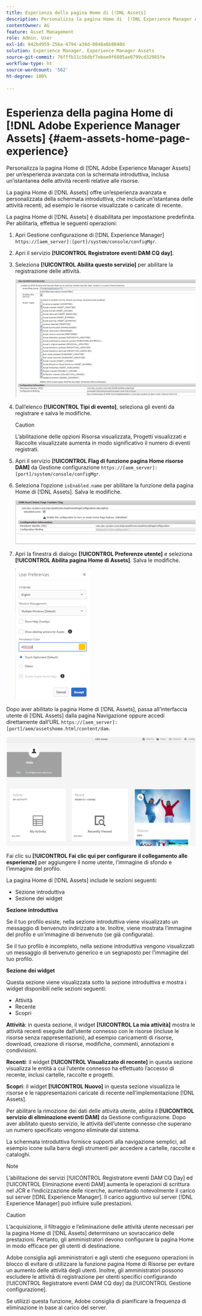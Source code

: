 ```yaml
---
title: Esperienza della pagina Home di [!DNL Assets]
description: Personalizza la pagina Home di  [!DNL Experience Manager Assets]  per un’esperienza avanzata con la schermata introduttiva, inclusa un’istantanea delle attività recenti relative alle risorse.
contentOwner: AG
feature: Asset Management
role: Admin, User
exl-id: 042bd959-256a-4794-a34d-0848a6b8840d
solution: Experience Manager, Experience Manager Assets
source-git-commit: 76fffb11c56dbf7ebee9f6805ae0799cd32985fe
workflow-type: ht
source-wordcount: '562'
ht-degree: 100%

---
```


# Esperienza della pagina Home di [!DNL Adobe Experience Manager Assets] {#aem-assets-home-page-experience}

Personalizza la pagina Home di [!DNL Adobe Experience Manager Assets] per un’esperienza avanzata con la schermata introduttiva, inclusa un’istantanea delle attività recenti relative alle risorse.

La pagina Home di [!DNL Assets] offre un’esperienza avanzata e personalizzata della schermata introduttiva, che include un’istantanea delle attività recenti, ad esempio le risorse visualizzate o caricate di recente.

La pagina Home di [!DNL Assets] è disabilitata per impostazione predefinita. Per abilitarla, effettua le seguenti operazioni:

1. Apri Gestione configurazione di [!DNL Experience Manager] `https://[aem_server]:[port]/system/console/configMgr`.
1. Apri il servizio **[!UICONTROL Registratore eventi DAM CQ day]**.
1. Seleziona **[!UICONTROL Abilita questo servizio]** per abilitare la registrazione delle attività.

   ![chlimage_1-250](assets/chlimage_1-250.png)

1. Dall’elenco **[!UICONTROL Tipi di evento]**, seleziona gli eventi da registrare e salva le modifiche.

   >[!CAUTION]
   >
   >L’abilitazione delle opzioni Risorsa visualizzata, Progetti visualizzati e Raccolte visualizzate aumenta in modo significativo il numero di eventi registrati.

1. Apri il servizio **[!UICONTROL Flag di funzione pagina Home risorse DAM]** da Gestione configurazione `https://[aem_server]:[port]/system/console/configMgr`.
1. Seleziona l’opzione `isEnabled.name` per abilitare la funzione della pagina Home di [!DNL Assets]. Salva le modifiche.

   ![chlimage_1-251](assets/chlimage_1-251.png)

1. Apri la finestra di dialogo **[!UICONTROL Preferenze utente]** e seleziona **[!UICONTROL Abilita pagina Home di Assets]**. Salva le modifiche.

   ![Abilitare la pagina Home di Assets nella finestra di dialogo Preferenze utente](assets/Annotation-color.png)

Dopo aver abilitato la pagina Home di [!DNL Assets], passa all’interfaccia utente di [!DNL Assets] dalla pagina Navigazione oppure accedi direttamente dall’URL `https://[aem_server]:[port]/aem/assetshome.html/content/dam`.

![configurare il collegamento alle esperienze nell’interfaccia utente di Assets](assets/config-experience-link.png)

Fai clic su **[!UICONTROL Fai clic qui per configurare il collegamento alle esperienze]** per aggiungere il nome utente, l’immagine di sfondo e l’immagine del profilo.

La pagina Home di [!DNL Assets] include le sezioni seguenti:

* Sezione introduttiva
* Sezione dei widget

**Sezione introduttiva**

Se il tuo profilo esiste, nella sezione introduttiva viene visualizzato un messaggio di benvenuto indirizzato a te. Inoltre, viene mostrata l’immagine del profilo e un’immagine di benvenuto (se già configurata).

Se il tuo profilo è incompleto, nella sezione introduttiva vengono visualizzati un messaggio di benvenuto generico e un segnaposto per l’immagine del tuo profilo.

**Sezione dei widget**

Questa sezione viene visualizzata sotto la sezione introduttiva e mostra i widget disponibili nelle sezioni seguenti:

* Attività
* Recente
* Scopri

**Attività**: in questa sezione, il widget **[!UICONTROL La mia attività]** mostra le attività recenti eseguite dall’utente connesso con le risorse (incluse le risorse senza rappresentazioni), ad esempio caricamenti di risorse, download, creazione di risorse, modifiche, commenti, annotazioni e condivisioni.

**Recenti**: il widget **[!UICONTROL Visualizzato di recente]** in questa sezione visualizza le entità a cui l’utente connesso ha effettuato l’accesso di recente, inclusi cartelle, raccolte e progetti.

**Scopri**: il widget **[!UICONTROL Nuovo]** in questa sezione visualizza le risorse e le rappresentazioni caricate di recente nell’implementazione [!DNL Assets].

Per abilitare la rimozione dei dati delle attività utente, abilita il **[!UICONTROL servizio di eliminazione eventi DAM]** da Gestione configurazione. Dopo aver abilitato questo servizio, le attività dell’utente connesso che superano un numero specificato vengono eliminate dal sistema.

La schermata introduttiva fornisce supporti alla navigazione semplici, ad esempio icone sulla barra degli strumenti per accedere a cartelle, raccolte e cataloghi.

>[!NOTE]
>
>L’abilitazione dei servizi [!UICONTROL Registratore eventi DAM CQ Day] ed [!UICONTROL Eliminazione eventi DAM] aumenta le operazioni di scrittura nel JCR e l’indicizzazione delle ricerche, aumentando notevolmente il carico sul server [!DNL Experience Manager]. Il carico aggiuntivo sul server [!DNL Experience Manager] può influire sulle prestazioni.

>[!CAUTION]
>
>L’acquisizione, il filtraggio e l’eliminazione delle attività utente necessari per la pagina Home di [!DNL Assets] determinano un sovraccarico delle prestazioni. Pertanto, gli amministratori devono configurare la pagina Home in modo efficace per gli utenti di destinazione.
>
>Adobe consiglia agli amministratori e agli utenti che eseguono operazioni in blocco di evitare di utilizzare la funzione pagina Home di Risorse per evitare un aumento delle attività degli utenti. Inoltre, gli amministratori possono escludere le attività di registrazione per utenti specifici configurando [!UICONTROL Registratore eventi DAM CQ day] da [!UICONTROL Gestione configurazione].
>
>Se utilizzi questa funzione, Adobe consiglia di pianificare la frequenza di eliminazione in base al carico del server.
